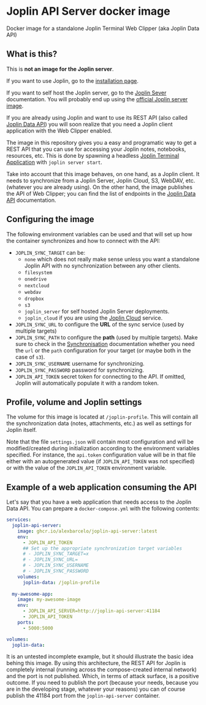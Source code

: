 # Joplin API Server docker image

Docker image for a standalone Joplin Terminal Web Clipper (aka Joplin Data API)

## What is this?

This is **not an image for the Joplin server**.

If you want to use Joplin, go to the [installation page](https://joplinapp.org/help/install/).

If you want to self host the Joplin server, go to the [Joplin Sever](https://joplinapp.org/help/dev/spec/architecture#joplin-server) documentation. You will probably end up using the [official Joplin server image](https://github.com/laurent22/joplin/blob/dev/packages/server/README.md).

If you are already using Joplin and want to use its REST API (also called [Joplin Data API](https://joplinapp.org/help/api/references/rest_api)) you will soon realize that you need a Joplin client application with the Web Clipper enabled.

The image in this repository gives you a easy and programatic way to get a REST API that you can use for accessing your Joplin notes, notebooks, resources, etc. This is done by spawning a headless [Joplin Terminal Application](https://joplinapp.org/help/apps/terminal) with `joplin server start`.

Take into account that this image behaves, on one hand, as a Joplin client. It needs to synchronize from a Joplin Server, Joplin Cloud, S3, WebDAV, etc. (whatever you are already using). On the other hand, the image publishes the API of Web Clipper; you can find the list of endpoints in the [Joplin Data API](https://joplinapp.org/help/api/references/rest_api) documentation.

## Configuring the image

The following environment variables can be used and that will set up how the container synchronizes and how to connect with the API:

- `JOPLIN_SYNC_TARGET` can be:
  - `none` which does not really make sense unless you want a standalone Joplin API with no synchronization between any other clients.
  - `filesystem` 
  - `onedrive`
  - `nextcloud`
  - `webdav`
  - `dropbox`
  - `s3`
  - `joplin_server` for self hosted Joplin Server deployments.
  - `joplin_cloud` if you are using the [Joplin Cloud](https://joplinapp.org/plans/) service.
- `JOPLIN_SYNC_URL` to configure the **URL** of the sync service (used by multiple targets)
- `JOPLIN_SYNC_PATH` to configure the **path** (used by multiple targets). Make sure to check in the [Synchronisation](https://joplinapp.org/help/apps/terminal#synchronisation) documentation whether you need the `url` or the `path` configuration for your target (or maybe both in the case of `s3`).
- `JOPLIN_SYNC_USERNAME` username for synchronizing.
- `JOPLIN_SYNC_PASSWORD` password for synchronizing.
- `JOPLIN_API_TOKEN` secret token for connecting to the API. If omitted, Joplin will automatically populate it with a random token.

## Profile, volume and Joplin settings

The volume for this image is located at `/joplin-profile`. This will contain all the synchronization data (notes, attachments, etc.) as well as settings for Joplin itself.

Note that the file `settings.json` will contain most configuration and will be modified/created during initialization according to the environment variables specified. For instance, the `api.token` configuration value will be in that file either with an autogenerated value (if `JOPLIN_API_TOKEN` was not specified) or with the value of the `JOPLIN_API_TOKEN` environment variable.

## Example of a web application consuming the API

Let's say that you have a web application that needs access to the Joplin Data API. You can prepare a `docker-compose.yml` with the following contents:

```yaml
services:
  joplin-api-server:
    image: ghcr.io/alexbarcelo/joplin-api-server:latest
    env:
      - JOPLIN_API_TOKEN
      ## Set up the appropriate synchronization target variables
      # - JOPLIN_SYNC_TARGET=x
      # - JOPLIN_SYNC_URL=
      # - JOPLIN_SYNC_USERNAME
      # - JOPLIN_SYNC_PASSWORD
    volumes:
      joplin-data: /joplin-profile
  
  my-awesome-app:
    image: my-awesome-image
    env:
      - JOPLIN_API_SERVER=http://joplin-api-server:41184
      - JOPLIN_API_TOKEN
    ports:
      - 5000:5000

volumes:
  joplin-data:
```

It is an untested incomplete example, but it should illustrate the basic idea behing this image. By using this architecture, the REST API for Joplin is completely internal (running across the compose-created internal network) and the port is not published. Which, in terms of attack surface, is a positive outcome. If you need to publish the port (because your needs, because you are in the developing stage, whatever your reasons) you can of course publish the 41184 port from the `joplin-api-server` container.
